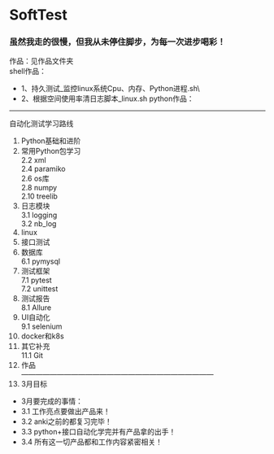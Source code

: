 # SoftTest
### 虽然我走的很慢，但我从未停住脚步，为每一次进步喝彩！
作品：见作品文件夹\
shell作品：
- 1、持久测试_监控linux系统Cpu、内存、Python进程.sh\
- 2、根据空间使用率清日志脚本_linux.sh
python作品：

----------------------------
自动化测试学习路线
1. Python基础和进阶
2. 常用Python包学习\
    2.2 xml\
    2.4 paramiko\
    2.6 os库\
    2.8 numpy\
    2.10 treelib
3. 日志模块\
    3.1 logging\
    3.2 nb_log
4. linux
5. 接口测试
6. 数据库\
    6.1 pymysql
7. 测试框架\
    7.1 pytest\
    7.2 unittest
8. 测试报告\
    8.1 Allure
9. UI自动化\
    9.1 selenium
10. docker和k8s
11. 其它补充\
    11.1 Git
12. 作品\
———————————————————————————
13. 3月目标
- 3月要完成的事情：
- 3.1 工作亮点要做出产品来！
- 3.2 anki之前的都复习完毕！
- 3.3 python+接口自动化学完并有产品拿的出手！
- 3.4 所有这一切产品都和工作内容紧密相关！
